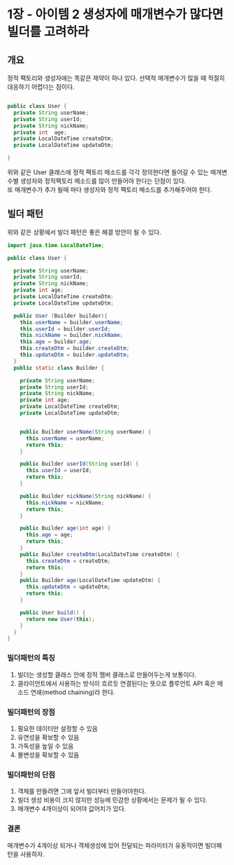 # 1장 - 아이템 2 생성자에 매개변수가 많다면 빌더를 고려하라

## 개요
정적 팩토리와 생성자에는 똑같은 제약이 하나 있다. 선택적 매개변수가 많을 때 적절히 대응하기 어렵다는 점이다.

```java

public class User {
  private String userName;
  private String userId;
  private String nickName;
  private int  age;
  private LocalDateTime createDtm;
  private LocalDateTime updateDtm;

}
```
위와 같은 User 클래스에 정적 팩토리 메소드를 각각 정의한다면 들어갈 수 있는 매개변수별 생성자와 정적팩토리 메소드를
많이 만들어야 한다는 단점이 있다.  
또 매개변수가 추가 될때 마다 생성자와 정적 팩토리 메소드를 추가해주어야 한다.

## 빌더 패턴
위와 같은 상황에서 빌더 패턴은 좋은 해결 방안이 될 수 있다.

```java
import java.time.LocalDateTime;

public class User {

  private String userName;
  private String userId;
  private String nickName;
  private int age;
  private LocalDateTime createDtm;
  private LocalDateTime updateDtm;

  public User (Builder builder){
    this.userName = builder.userName;
    this.userId = builder.userId;
    this.nickName = builder.nickName;
    this.age = builder.age;
    this.createDtm = builder.createDtm;
    this.updateDtm = builder.updateDtm;
  }
  public static class Builder {

    private String userName;
    private String userId;
    private String nickName;
    private int age;
    private LocalDateTime createDtm;
    private LocalDateTime updateDtm;


    public Builder userName(String userName) {
      this.userName = userName;
      return this;
    }

    public Builder userId(String userId) {
      this.userId = userId;
      return this;
    }

    public Builder nickName(String nickName) {
      this.nickName = nickName;
      return this;
    }

    public Builder age(int age) {
      this.age = age;
      return this;
    }
    public Builder createDtm(LocalDateTime createDtm) {
      this.createDtm = createDtm;
      return this;
    }
    public Builder age(LocalDateTime updateDtm) {
      this.updateDtm = updateDtm;
      return this;
    }

    public User build() {
      return new User(this);
    }
  }
}
```
### 빌더패턴의 특징
1. 빌더는 생성할 클래스 안에 정적 멤버 클래스로 만들어두는게 보통이다.
2. 클라이언트에서 사용하는 방식이 흐르듯 연결된다는 뜻으로 플루언트 API 혹은 메소드 연쇄(method chaining)라 한다.


### 빌더패턴의 장점
1. 필요한 데이터만 설정할 수 있음
2. 유연성을 확보할 수 있음
3. 가독성을 높일 수 있음
4. 불변성을 확보할 수 있음

### 빌더패턴의 단점
1. 객체를 만들려면 그에 앞서 빌더부터 만들어야한다.
2. 빌더 생성 비용이 크지 않지만 성능에 민감한 상황에서는 문제가 될 수 있다.
3. 매개변수 4개이상이 되어야 값어치가 있다. 

### 결론
매개변수가 4개이상 되거나 객체생성에 있어 전달되는 파라미터가 유동적이면 빌더패턴을
사용하자.